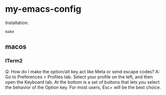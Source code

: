 # my-emacs-config

Installation:

    make

## macos

### ITerm2

Q: How do I make the option/alt key act like Meta or send escape codes?
A: Go to Preferences > Profiles tab. Select your profile on the left, and then open the Keyboard tab. At the bottom is a set of buttons that lets you select the behavior of the Option key. For most users, Esc+ will be the best choice.
